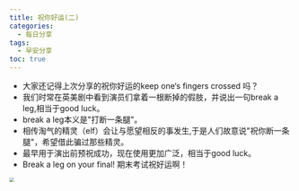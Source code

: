 ```yaml
---
title: 祝你好运(二)
categories:
  - 每日分享
tags:
  - 早安分享
toc: true 
---
```


* 大家还记得上次分享的祝你好运的keep one‘s fingers crossed 吗？
* 我们时常在英美剧中看到演员们拿着一根断掉的假肢，并说出一句break a leg,相当于good luck。
* break a leg本义是"打断一条腿"。
* 相传淘气的精灵（elf）会让与愿望相反的事发生,于是人们故意说"祝你断一条腿"，希望借此骗过那些精灵。
* 最早用于演出前预祝成功，现在使用更加广泛，相当于good luck。
* Break a leg on your final! 期末考试祝好运啊！
 

<img src="/img/leg.png" style="zoom:50%;" />









